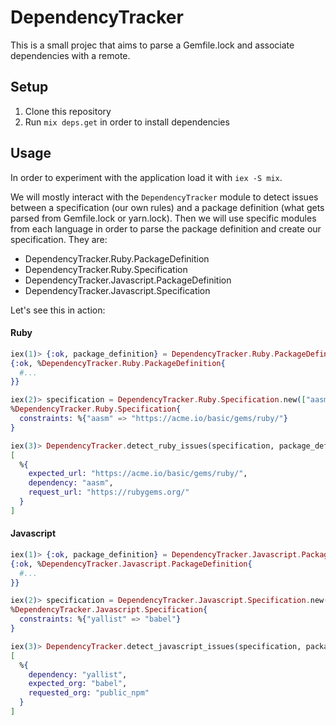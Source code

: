 # DependencyTracker

This is a small projec that aims to parse a Gemfile.lock and associate
dependencies with a remote.

## Setup

1. Clone this repository
2. Run `mix deps.get` in order to install dependencies

## Usage


In order to experiment with the application load it with `iex -S mix`.

We will mostly interact with the `DependencyTracker` module to detect issues between a specification (our own rules)
and a package definition (what gets parsed from Gemfile.lock or yarn.lock). Then we will use specific modules from each
language in order to parse the package definition and create our specification. They are:

- DependencyTracker.Ruby.PackageDefinition
- DependencyTracker.Ruby.Specification
- DependencyTracker.Javascript.PackageDefinition
- DependencyTracker.Javascript.Specification

Let's see this in action:

#### Ruby

```elixir
iex(1)> {:ok, package_definition} = DependencyTracker.Ruby.PackageDefinition.parse("test/fixtures/ruby/Gemfile.lock")
{:ok, %DependencyTracker.Ruby.PackageDefinition{
  #...
}}

iex(2)> specification = DependencyTracker.Ruby.Specification.new(["aasm"], "https://acme.io/basic/gems/ruby/")
%DependencyTracker.Ruby.Specification{
  constraints: %{"aasm" => "https://acme.io/basic/gems/ruby/"}
}

iex(3)> DependencyTracker.detect_ruby_issues(specification, package_definition)
[
  %{
    expected_url: "https://acme.io/basic/gems/ruby/",
    dependency: "aasm",
    request_url: "https://rubygems.org/"
  }
]
```

#### Javascript

```elixir
iex(1)> {:ok, package_definition} = DependencyTracker.Javascript.PackageDefinition.parse("test/fixtures/javascript/yarn.lock")
{:ok, %DependencyTracker.Javascript.PackageDefinition{
  #...
}}

iex(2)> specification = DependencyTracker.Javascript.Specification.new("babel", ["yallist"])
%DependencyTracker.Javascript.Specification{
  constraints: %{"yallist" => "babel"}
}

iex(3)> DependencyTracker.detect_javascript_issues(specification, package_definition)
[
  %{
    dependency: "yallist",
    expected_org: "babel",
    requested_org: "public_npm"
  }
]
```
